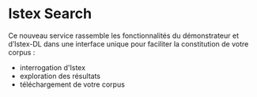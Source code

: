 # Istex Search

Ce nouveau service rassemble les fonctionnalités du démonstrateur et d’Istex-DL dans une interface unique pour faciliter la constitution de votre corpus :

* interrogation d'Istex&#x20;
* exploration des résultats
* téléchargement de votre corpus
